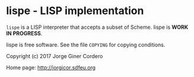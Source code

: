 lispe - LISP implementation
===========================

`lispe` is a LISP interpreter that accepts a subset of Scheme. lispe is **WORK
IN PROGRESS**.

lispe is free software. See the file `COPYING` for copying conditions.

Copyright (c) 2017 Jorge Giner Cordero

Home page: http://jorgicor.sdfeu.org


